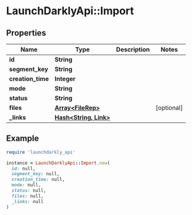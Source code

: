 # LaunchDarklyApi::Import

## Properties

| Name | Type | Description | Notes |
| ---- | ---- | ----------- | ----- |
| **id** | **String** |  |  |
| **segment_key** | **String** |  |  |
| **creation_time** | **Integer** |  |  |
| **mode** | **String** |  |  |
| **status** | **String** |  |  |
| **files** | [**Array&lt;FileRep&gt;**](FileRep.md) |  | [optional] |
| **_links** | [**Hash&lt;String, Link&gt;**](Link.md) |  |  |

## Example

```ruby
require 'launchdarkly_api'

instance = LaunchDarklyApi::Import.new(
  id: null,
  segment_key: null,
  creation_time: null,
  mode: null,
  status: null,
  files: null,
  _links: null
)
```


